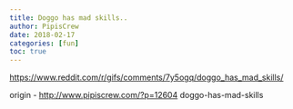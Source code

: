 ```yaml
---
title: Doggo has mad skills..
author: PipisCrew
date: 2018-02-17
categories: [fun]
toc: true
---
```


https://www.reddit.com/r/gifs/comments/7y5ogq/doggo_has_mad_skills/

origin - http://www.pipiscrew.com/?p=12604 doggo-has-mad-skills